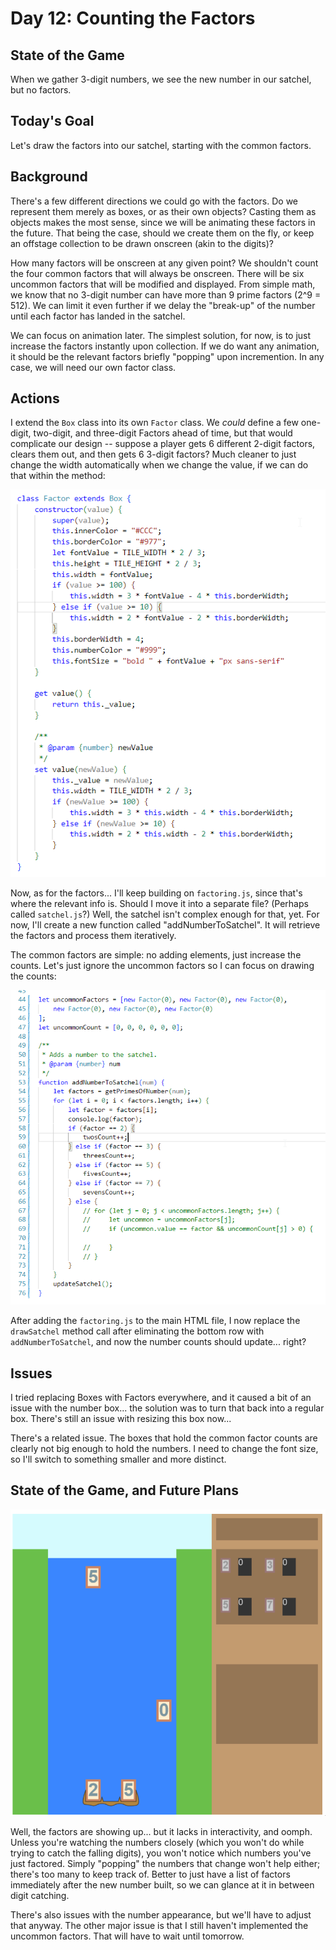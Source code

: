 # Day 12: Counting the Factors

## State of the Game

When we gather 3-digit numbers, we see the new number in our satchel, but no factors.

## Today's Goal

Let's draw the factors into our satchel, starting with the common factors.

## Background

There's a few different directions we could go with the factors. Do we represent them merely as boxes, or as their own objects? Casting them as objects makes the most sense, since we will be animating these factors in the future. That being the case, should we create them on the fly, or keep an offstage collection to be drawn onscreen (akin to the digits)?

How many factors will be onscreen at any given point? We shouldn't count the four common factors that will always be onscreen. There will be six uncommon factors that will be modified and displayed. From simple math, we know that no 3-digit number can have more than 9 prime factors (2^9 = 512). We can limit it even further if we delay the "break-up" of the number until each factor has landed in the satchel.

We can focus on animation later. The simplest solution, for now, is to just increase the factors instantly upon collection. If we do want any animation, it should be the relevant factors briefly "popping" upon incremention. In any case, we will need our own factor class.

## Actions

I extend the `Box` class into its own `Factor` class. We _could_ define a few one-digit, two-digit, and three-digit Factors ahead of time, but that would complicate our design -- suppose a player gets 6 different 2-digit factors, clears them out, and then gets 6 3-digit factors? Much cleaner to just change the width automatically when we change the value, if we can do that within the method:

![The Factor class](./img/12_factor_class.png)

Now, as for the factors... I'll keep building on `factoring.js`, since that's where the relevant info is. Should I move it into a separate file? (Perhaps called `satchel.js`?) Well, the satchel isn't complex enough for that, yet. For now, I'll create a new function called "addNumberToSatchel". It will retrieve the factors and process them iteratively.

The common factors are simple: no adding elements, just increase the counts. Let's just ignore the uncommon factors so I can focus on drawing the counts:

![Code for adding to the satchel.](./img/12_add_to_satchel.png)

After adding the `factoring.js` to the main HTML file, I now replace the `drawSatchel` method call after eliminating the bottom row with `addNumberToSatchel`, and now the number counts should update... right?

## Issues

I tried replacing Boxes with Factors everywhere, and it caused a bit of an issue with the number box... the solution was to turn that back into a regular box. There's still an issue with resizing this box now...

There's a related issue. The boxes that hold the common factor counts are clearly not big enough to hold the numbers. I need to change the font size, so I'll switch to something smaller and more distinct.

## State of the Game, and Future Plans

![State of the game.](./img/12_game.gif)

Well, the factors are showing up... but it lacks in interactivity, and oomph. Unless you're watching the numbers closely (which you won't do while trying to catch the falling digits), you won't notice which numbers you've just factored. Simply "popping" the numbers that change won't help either; there's too many to keep track of. Better to just have a list of factors immediately after the new number built, so we can glance at it in between digit catching.

There's also issues with the number appearance, but we'll have to adjust that anyway. The other major issue is that I still haven't implemented the uncommon factors. That will have to wait until tomorrow.